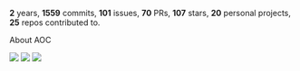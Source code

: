 **2** years, **1559** commits, **101** issues, **70** PRs, **107** stars, **20** personal projects, **25** repos contributed to.

About AOC 

![](https://img.shields.io/badge/stars%20⭐-6-yellow) ![](https://img.shields.io/badge/day%20📅-18-blue) ![](https://img.shields.io/badge/days%20completed-3-red)
